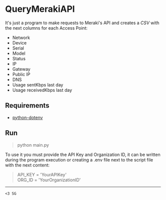 # QueryMerakiAPI

It's just a program to make requests to Meraki's API and creates a *CSV* with the next columns for each Access Point:
- Network
- Device
- Serial
- Model
- Status
- IP
- Gateway
- Public IP
- DNS
- Usage sentKbps last day
- Usage receivedKbps last day

## Requirements
- [python-dotenv](https://pypi.org/project/python-dotenv/)

## Run
> python main.py

To use it you must provide the API Key and Organization ID, it can be written during the program execution or creating a .env 
file next to the script file with the next content:
> API_KEY = 'YourAPIKey'  
> ORG_ID = 'YourOrganizationID'

---
`<3 SG`
